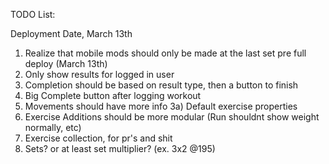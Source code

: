 TODO List:

Deployment Date, March 13th

1) Realize that mobile mods should only be made at the last set pre full deploy (March 13th)
8) Only show results for logged in user
2) Completion should be based on result type, then a button to finish
5) Big Complete button after logging workout
3) Movements should have more info
3a) Default exercise properties
4) Exercise Additions should be more modular (Run shouldnt show weight normally, etc)
7) Exercise collection, for pr's and shit
6) Sets? or at least set multiplier? (ex. 3x2 @195)

